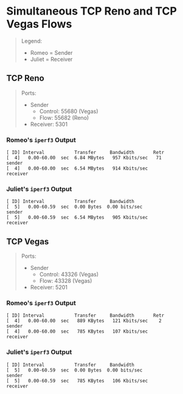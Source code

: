 # Simultaneous TCP Reno and TCP Vegas Flows

> Legend:
>
> -   Romeo = Sender
> -   Juliet = Receiver

## TCP Reno

> Ports:
>
> -   Sender
>     -   Control: 55680 (Vegas)
>     -   Flow: 55682 (Reno)
> -   Receiver: 5301

### Romeo's `iperf3` Output

```shell
[ ID] Interval           Transfer     Bandwidth       Retr
[  4]   0.00-60.00  sec  6.84 MBytes   957 Kbits/sec   71             sender
[  4]   0.00-60.00  sec  6.54 MBytes   914 Kbits/sec                  receiver
```

### Juliet's `iperf3` Output

```shell
[ ID] Interval           Transfer     Bandwidth
[  5]   0.00-60.59  sec  0.00 Bytes  0.00 bits/sec                  sender
[  5]   0.00-60.59  sec  6.54 MBytes   905 Kbits/sec                  receiver
```

## TCP Vegas

> Ports:
>
> -   Sender
>     -   Control: 43326 (Vegas)
>     -   Flow: 43328 (Vegas)
> -   Receiver: 5201

### Romeo's `iperf3` Output

```shell
[ ID] Interval           Transfer     Bandwidth       Retr
[  4]   0.00-60.00  sec   889 KBytes   121 Kbits/sec    2             sender
[  4]   0.00-60.00  sec   785 KBytes   107 Kbits/sec                  receiver
```

### Juliet's `iperf3` Output

```shell
[ ID] Interval           Transfer     Bandwidth
[  5]   0.00-60.59  sec  0.00 Bytes  0.00 bits/sec                  sender
[  5]   0.00-60.59  sec   785 KBytes   106 Kbits/sec                  receiver
```
